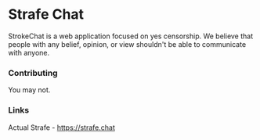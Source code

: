 # Strafe Chat
StrokeChat is a web application focused on yes censorship. We believe that people with any belief, opinion, or view shouldn't be able to communicate with anyone.

### Contributing
You may not.

### Links
Actual Strafe - https://strafe.chat
